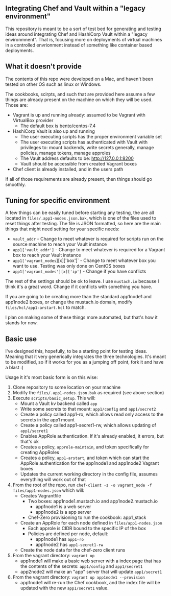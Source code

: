 ## Integrating Chef and Vault within a "legacy environment"
This repository is meant to be a sort of test bed for generating and testing ideas around integrating Chef and HashiCorp Vault within a "legacy environmnent". That is, focusing more on deployments of virtual machines in a controlled envrionment instead of something like container based deployments.

## What it doesn't provide
The contents of this repo were developed on a Mac, and haven't been tested on other OS such as linux or Windows.

The cookbooks, scirpts, and such that are provided here assume a few things are already present on the machine on which they will be used.  Those are:
* Vagrant is up and running already: assumed to be Vagrant with VirtualBox provider
  * The default box is bento/centos-7.4
* HashiCorp Vault is also up and running
  * The user executing scripts has the proper environment variable set
  * The user executing scripts has authenticated with Vault with privileges to: mount backends, write secrets generally, manage policies, manage tokens, manage approles
  * The Vault address defaults to be: http://127.0.0.1:8200
  * Vault should be accessible from created Vagrant boxes
* Chef client is already installed, and in the users path

If all of those requirements are already present, then things should go smoothly.

## Tuning for specific environment
A few things can be easily tuned before starting any testing, the are all located in `files/.app1-nodes.json.bak`, which is one of the files used to reset things after testing.
The file is JSON formatted, so here are the main things that might need setting for your specific needs:
* `vault_addr` - Change to meet whatever is required for scripts run on the source machine to reach your Vault instance
* `app1['vault_addr']` - Change to meet whatever is required for a Vagrant box to reach your Vault instance
* `app1['vagrant_nodes`][x]['box']` - Change to meet whatever box you want to use. Testing was only done on CentOS boxes
* `app1['vagrant_nodes'][x]['ip']` - Change if you have conflicts

The rest of the settings should be ok to leave. I use `mustach.io` because I think it's a great word.  Change if it conflicts with something you have.

If you are going to be creating more than the standard app1node1 and app1node2 boxes, or change the mustach.io domain, modify `files/hcl/app1-arstart.hcl` to match.

I plan on making some of these things more automated, but that's how it stands for now.

## Basic use
I've designed this, hopefully, to be a starting point for testing ideas. Meaning that it very generically integrates the three technologies. It's meant to be modified, so if it works for you as a jumping off point, fork it and have a blast :)

Usage it it's most basic form is on this wise:
1. Clone repository to some location on your machine
2. Modify the `files/.app1-nodes.json.bak` as required (see above section)
3. Execute `scripts/basic_setup`.  This will:
    * Mount a Vault kv backend called `app`
    * Write some secrets to that mount: `app1/config` and `app1/secret2`
    * Create a policy called app1-ro, which allows read only access to the secrets in the app1 mount
    * Create a policy called app1-secret1-rw, which allows updating of `app1/secret1`
    * Enables AppRole authentication. If it's already enabled, it errors, but that's ok
    * Creates a policy, `approle-maintain`, and token specifically for creating AppRoles
    * Creates a policy, `app1-arstart`, and token which can start the AppRole authentication for the app1node1 and app1node2 Vagrant boxes
    * Updates the current working directory in the config file, assumes everything will work out of that
4. From the root of the repo, run `chef-client -z -o vagrant_node -f files/app1-nodes.json` which will:
    * Creates Vagrantfile
      * Two boxes: app1node1.mustach.io and app1node2.mustach.io
        * app1node1 is a web server
        * app1node2 is a app server
      * Chef-Zero provisioning to run the cookbook: app1_stack
    * Create an AppRole for each node defined in `files/app1-nodes.json`
      * Each approle is CIDR bound to the specific IP of the box
      * Policies are defined per node, default:
        * app1node1 has `app1-ro`
        * app1node2 has `app1-secret1-rw`
    * Create the node data for the chef-zero client runs
5. From the vagrant directory: `vagrant up`
    * app1node1 will make a basic web server with a index page that has the contents of the secrets: `app1/config` and `app1/secret1`
    * app2node2 will make an "app" server that will update `app1/secret1`
6. From the vagrant directory: `vagrant up app1node1 --provision`
    * app1node1 will re-run the Chef cookbook, and the index file will be updated with the new `app1/secret1` value.
